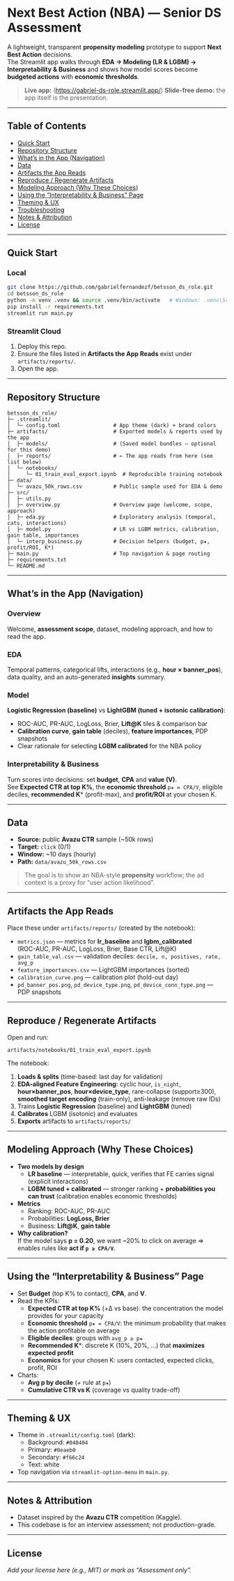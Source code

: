 
# Next Best Action (NBA) — Senior DS Assessment

A lightweight, transparent **propensity modeling** prototype to support **Next Best Action** decisions.  
The Streamlit app walks through **EDA → Modeling (LR & LGBM) → Interpretability & Business** and shows how model scores become **budgeted actions** with **economic thresholds**.

> **Live app:** (https://gabriel-ds-role.streamlit.app/)
> **Slide-free demo:** the app itself is the presentation.

---

## Table of Contents
- [Quick Start](#quick-start)
- [Repository Structure](#repository-structure)
- [What’s in the App (Navigation)](#whats-in-the-app-navigation)
- [Data](#data)
- [Artifacts the App Reads](#artifacts-the-app-reads)
- [Reproduce / Regenerate Artifacts](#reproduce--regenerate-artifacts)
- [Modeling Approach (Why These Choices)](#modeling-approach-why-these-choices)
- [Using the “Interpretability & Business” Page](#using-the-interpretability--business-page)
- [Theming & UX](#theming--ux)
- [Troubleshooting](#troubleshooting)
- [Notes & Attribution](#notes--attribution)
- [License](#license)

---

## Quick Start

### Local
```bash
git clone https://github.com/gabrielfernandezf/betsson_ds_role.git
cd betsson_ds_role
python -m venv .venv && source .venv/bin/activate   # Windows: .venv\Scriptsctivate
pip install -r requirements.txt
streamlit run main.py
```

### Streamlit Cloud
1. Deploy this repo.  
2. Ensure the files listed in **Artifacts the App Reads** exist under `artifacts/reports/`.  
3. Open the app.

---

## Repository Structure
```
betsson_ds_role/
├─ .streamlit/
│  └─ config.toml                 # App theme (dark) + brand colors
├─ artifacts/                     # Exported models & reports used by the app
│  ├─ models/                     # (Saved model bundles — optional for this demo)
│  ├─ reports/                    # ← The app reads from here (see list below)
│  └─ notebooks/
│     └─ 01_train_eval_export.ipynb  # Reproducible training notebook
├─ data/
│  └─ avazu_50k_rows.csv          # Public sample used for EDA & demo
├─ src/
│  ├─ utils.py
│  ├─ overview.py                 # Overview page (welcome, scope, approach)
│  ├─ eda.py                      # Exploratory analysis (temporal, cats, interactions)
│  ├─ model.py                    # LR vs LGBM metrics, calibration, gain table, importances
│  └─ interp_business.py          # Decision helpers (budget, p★, profit/ROI, K*)
├─ main.py                        # Top navigation & page routing
├─ requirements.txt
└─ README.md
```

---

## What’s in the App (Navigation)

### Overview
Welcome, **assessment scope**, dataset, modeling approach, and how to read the app.

### EDA
Temporal patterns, categorical lifts, interactions (e.g., **hour × banner_pos**), data quality, and an auto-generated **insights** summary.

### Model
**Logistic Regression (baseline)** vs **LightGBM (tuned + isotonic calibration)**:
- ROC-AUC, PR-AUC, LogLoss, Brier, **Lift@K** tiles & comparison bar  
- **Calibration curve**, **gain table** (deciles), **feature importances**, PDP snapshots  
- Clear rationale for selecting **LGBM calibrated** for the NBA policy

### Interpretability & Business
Turn scores into decisions: set **budget**, **CPA** and **value (V)**.  
See **Expected CTR at top K%**, the **economic threshold** `p★ = CPA/V`, eligible deciles, **recommended K*** (profit-max), and **profit/ROI** at your chosen K.

---

## Data
- **Source:** public **Avazu CTR** sample (~50k rows)  
- **Target:** `click` (0/1)  
- **Window:** ~10 days (hourly)  
- **Path:** `data/avazu_50k_rows.csv`

> The goal is to show an NBA-style **propensity** workflow; the ad context is a proxy for “user action likelihood”.

---

## Artifacts the App Reads
Place these under `artifacts/reports/` (created by the notebook):

- `metrics.json` — metrics for **lr_baseline** and **lgbm_calibrated**  
  (ROC-AUC, PR-AUC, LogLoss, Brier, Base CTR, Lift@K)
- `gain_table_val.csv` — validation deciles: `decile, n, positives, rate, avg_p`
- `feature_importances.csv` — LightGBM importances (sorted)
- `calibration_curve.png` — calibration plot (hold-out day)
- `pd_banner_pos.png`, `pd_device_type.png`, `pd_device_conn_type.png` — PDP snapshots
---

## Reproduce / Regenerate Artifacts
Open and run:
```
artifacts/notebooks/01_train_eval_export.ipynb
```
The notebook:
1. **Loads & splits** (time-based: last day for validation)  
2. **EDA-aligned Feature Engineering:** cyclic hour, `is_night`, **hour×banner_pos**, **hour×device_type**, rare-collapse (support≥300), **smoothed target encoding** (train-only), anti-leakage (remove raw IDs)  
3. Trains **Logistic Regression** (baseline) and **LightGBM** (tuned)  
4. **Calibrates** LGBM (isotonic) and evaluates  
5. **Exports** artifacts to `artifacts/reports/`

---

## Modeling Approach (Why These Choices)
- **Two models by design**
  - **LR baseline** — interpretable, quick, verifies that FE carries signal (explicit interactions)
  - **LGBM tuned + calibrated** — stronger ranking + **probabilities you can trust** (calibration enables economic thresholds)
- **Metrics**
  - Ranking: ROC-AUC, PR-AUC  
  - Probabilities: **LogLoss, Brier**  
  - Business: **Lift@K**, **gain table**
- **Why calibration?**  
  If the model says **p = 0.20**, we want ~20% to click on average ⇒ enables rules like **act if `p ≥ CPA/V`**.

---

## Using the “Interpretability & Business” Page
- Set **Budget** (top K% to contact), **CPA**, and **V**.
- Read the KPIs:
  - **Expected CTR at top K%** (+Δ vs base): the concentration the model provides for your capacity  
  - **Economic threshold** `p★ = CPA/V`: the minimum probability that makes the action profitable on average  
  - **Eligible deciles**: groups with `avg_p ≥ p★`  
  - **Recommended K***: discrete K (10%, 20%, …) that **maximizes expected profit**  
  - **Economics** for your chosen K: users contacted, expected clicks, profit, ROI
- Charts:
  - **Avg p by decile** (+ rule at `p★`)  
  - **Cumulative CTR vs K** (coverage vs quality trade-off)

---

## Theming & UX
- Theme in `.streamlit/config.toml` (dark):
  - Background: `#040404`
  - Primary: `#0eaeb0`
  - Secondary: `#f66c24`
  - Text: white
- Top navigation via `streamlit-option-menu` in `main.py`.

---

## Notes & Attribution
- Dataset inspired by the **Avazu CTR** competition (Kaggle).  
- This codebase is for an interview assessment; not production-grade.

---

## License
_Add your license here (e.g., MIT) or mark as “Assessment only”._
